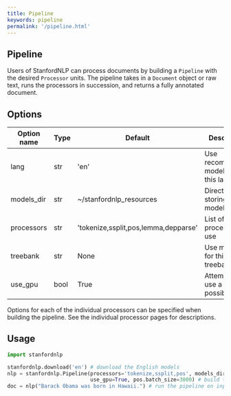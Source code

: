 ```yaml
---
title: Pipeline
keywords: pipeline
permalink: '/pipeline.html'
---
```


## Pipeline

Users of StanfordNLP can process documents by building a `Pipeline` with the desired `Processor` units.  The pipeline takes in a `Document`
object or raw text, runs the processors in succession, and returns a fully annotated document.

## Options

| Option name | Type | Default | Description |
| --- | --- | --- | --- |
| lang | str | 'en' | Use recommended models for this language |
| models_dir | str | ~/stanfordnlp_resources | Directory for storing the models |
| processors | str | 'tokenize,ssplit,pos,lemma,depparse' | List of processors to use |
| treebank | str | None | Use models for this treebank |
| use_gpu | bool | True | Attempt to use a gpu if possible |

Options for each of the individual processors can be specified when building the pipeline.  See the individual
processor pages for descriptions.

## Usage

```python
import stanfordnlp

stanfordnlp.download('en') # download the English models
nlp = stanfordnlp.Pipeline(processors='tokenize,ssplit,pos', models_dir='/path/to/stanfordnlp_resources', treebank='en_ewt', 
                           use_gpu=True, pos.batch_size=3000) # build the pipeline
doc = nlp("Barack Obama was born in Hawaii.") # run the pipeline on input text
```
